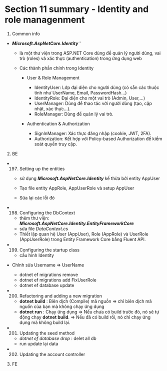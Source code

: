 # **Section 11 summary** - Identity and role managenment

1. Common info

- **_Microsoft.AspNetCore.Identity_** '

  - là một thư viện trong ASP.NET Core dùng để quản lý người dùng, vai trò (roles) và xác thực (authentication) trong ứng dụng web
  - Các thành phần chính trong Identity

    - User & Role Management

      - IdentityUser: Lớp đại diện cho người dùng (có sẵn các thuộc tính như UserName, Email, PasswordHash...)
      - IdentityRole: Đại diện cho một vai trò (Admin, User,...)
      - UserManager<TUser>: Dùng để thao tác với người dùng (tạo, cập nhật, xác thực...).
      - RoleManager<TRole>: Dùng để quản lý vai trò.

    - Authentication & Authorization
      - SignInManager<TUser>: Xác thực đăng nhập (cookie, JWT, 2FA).
      - Authorization: Kết hợp với Policy-based Authorization để kiểm soát quyền truy cập.

2. BE

- 197. Setting up the entities

  - sử dụng **_Microsoft.AspNetCore.Identity_** kế thừa bởi entity AppUser

  - Tạo file entity AppRole, AppUserRole và setup AppUser
  - Sửa lại các lỗi đỏ

- 198. Configuring the DbContext

  - thêm thư viện: **_Microsoft.AspNetCore.Identity.EntityFrameworkCore_**
  - sửa file _DataContext.cs_
  - Thiết lập quan hệ User (AppUser), Role (AppRole) và UserRole (AppUserRole) trong Entity Framework Core bằng Fluent API.

- 199. Configuring the startup class

  - cấu hình Identity

- Chỉnh sửa Username => UserName

  - dotnet ef migrations remove
  - dotnet ef migrations add FixUserRole
  - dotnet ef database update

- 200. Refactoring and adding a new migration

  - **dotnet build** : Biên dịch (Compile) mã nguồn => chỉ biên dịch mã nguồn của bạn mà không chạy ứng dụng
  - **dotnet run** : Chạy ứng dụng => Nếu chưa có build trước đó, nó sẽ tự động chạy **dotnet build**. => Nếu đã có build rồi, nó chỉ chạy ứng dụng mà không build lại.

- 201. Updating the seed method

  - _dotnet ef database drop_ : delet all db
  - run update lại data

- 202. Updating the account controller

3. FE
